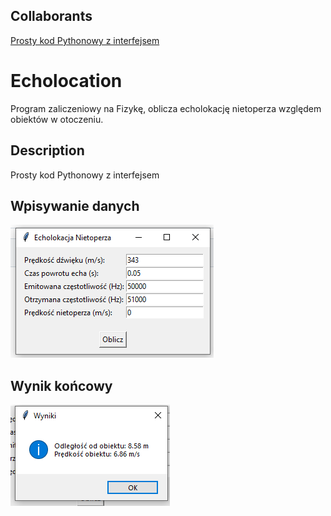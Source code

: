 ## Collaborants
[Prosty kod Pythonowy z interfejsem](https://github.com/xIshikiri)

# Echolocation
Program zaliczeniowy na Fizykę, oblicza echolokację nietoperza względem obiektów w otoczeniu.

## Description
Prosty kod Pythonowy z interfejsem

## Wpisywanie danych 
![](screen1.png)

## Wynik końcowy
![](screen2.png)
